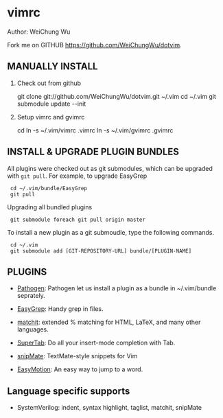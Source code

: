 vimrc
============
Author: WeiChung Wu

Fork me on GITHUB  https://github.com/WeiChungWu/dotvim.

MANUALLY INSTALL
----------------

1. Check out from github

     git clone git://github.com/WeiChungWu/dotvim.git ~/.vim
     cd ~/.vim
     git submodule update --init

2. Setup vimrc and gvimrc

     cd
     ln -s ~/.vim/vimrc .vimrc
     ln -s ~/.vim/gvimrc .gvimrc


INSTALL & UPGRADE PLUGIN BUNDLES
--------------------------------

All plugins were checked out as git submodules, 
which can be upgraded with `git pull`. For example, to upgrade EasyGrep

     cd ~/.vim/bundle/EasyGrep
     git pull

Upgrading all bundled plugins

     git submodule foreach git pull origin master

To install a new plugin as a git submoudle, type the following commands.

     cd ~/.vim
     git submodule add [GIT-REPOSITORY-URL] bundle/[PLUGIN-NAME]


PLUGINS
-------

* [Pathogen](http://www.vim.org/scripts/script.php?script_id=2332): Pathogen let us install a plugin as a bundle in ~/.vim/bundle seprately.

* [EasyGrep](https://github.com/vim-scripts/EasyGrep.git): Handy grep in files.

* [matchit](http://www.vim.org/scripts/script.php?script_id=39): extended % matching for HTML, LaTeX, and many other languages. 

* [SuperTab](http://www.vim.org/scripts/script.php?script_id=1643): Do all your insert-mode completion with Tab.

* [snipMate](http://www.vim.org/scripts/script.php?script_id=2540): TextMate-style snippets for Vim

* [EasyMotion](https://github.com/Lokaltog/vim-easymotion): An easy way to jump to a word.


Language specific supports
--------------------------

* SystemVerilog: indent, syntax highlight, taglist, matchit, snipMate

